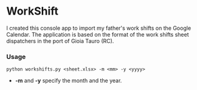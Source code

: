 # WorkShift
I created this console app to import my father's work shifts on the Google Calendar.
The application is based on the format of the work shifts sheet dispatchers in the port of Gioia Tauro (RC).

### Usage
```
python workshifts.py <sheet.xlsx> -m <mm> -y <yyyy>
```
+ **-m** and **-y** specify the month and the year.